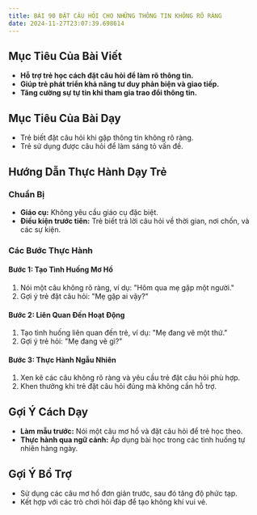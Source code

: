 ```yaml
---
title: BÀI 90 ĐẶT CÂU HỎI CHO NHỮNG THÔNG TIN KHÔNG RÕ RÀNG
date: 2024-11-27T23:07:39.698614
---
```


## Mục Tiêu Của Bài Viết
- **Hỗ trợ trẻ học cách đặt câu hỏi để làm rõ thông tin.**
- **Giúp trẻ phát triển khả năng tư duy phản biện và giao tiếp.**
- **Tăng cường sự tự tin khi tham gia trao đổi thông tin.**

## Mục Tiêu Của Bài Dạy
- Trẻ biết đặt câu hỏi khi gặp thông tin không rõ ràng.
- Trẻ sử dụng được câu hỏi để làm sáng tỏ vấn đề.

## Hướng Dẫn Thực Hành Dạy Trẻ

### Chuẩn Bị
- **Giáo cụ:** Không yêu cầu giáo cụ đặc biệt.
- **Điều kiện trước tiên:** Trẻ biết trả lời câu hỏi về thời gian, nơi chốn, và các sự kiện.

### Các Bước Thực Hành
#### Bước 1: Tạo Tình Huống Mơ Hồ
1. Nói một câu không rõ ràng, ví dụ: "Hôm qua mẹ gặp một người."
2. Gợi ý trẻ đặt câu hỏi: "Mẹ gặp ai vậy?"

#### Bước 2: Liên Quan Đến Hoạt Động
1. Tạo tình huống liên quan đến trẻ, ví dụ: "Mẹ đang vẽ một thứ."
2. Gợi ý trẻ hỏi: "Mẹ đang vẽ gì?"

#### Bước 3: Thực Hành Ngẫu Nhiên
1. Xen kẽ các câu không rõ ràng và yêu cầu trẻ đặt câu hỏi phù hợp.
2. Khen thưởng khi trẻ đặt câu hỏi đúng mà không cần hỗ trợ.

## Gợi Ý Cách Dạy
- **Làm mẫu trước:** Nói một câu mơ hồ và đặt câu hỏi để trẻ học theo.
- **Thực hành qua ngữ cảnh:** Áp dụng bài học trong các tình huống tự nhiên hàng ngày.

## Gợi Ý Bổ Trợ
- Sử dụng các câu mơ hồ đơn giản trước, sau đó tăng độ phức tạp.
- Kết hợp với các trò chơi hỏi đáp để tạo không khí vui vẻ.

